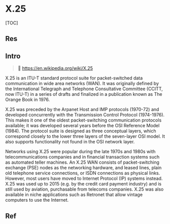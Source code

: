 # X.25

[TOC]



## Res


## Intro
> 🔗 https://en.wikipedia.org/wiki/X.25

X.25 is an ITU-T standard protocol suite for packet-switched data communication in wide area networks (WAN). It was originally defined by the International Telegraph and Telephone Consultative Committee (CCITT, now ITU-T) in a series of drafts and finalized in a publication known as The Orange Book in 1976.

X.25 was preceded by the Arpanet Host and IMP protocols (1970-72) and developed concurrently with the Transmission Control Protocol (1974-1976). This makes it one of the oldest packet-switching communication protocols available; it was developed several years before the OSI Reference Model (1984). The protocol suite is designed as three conceptual layers, which correspond closely to the lower three layers of the seven-layer OSI model. It also supports functionality not found in the OSI network layer.

Networks using X.25 were popular during the late 1970s and 1980s with telecommunications companies and in financial transaction systems such as automated teller machines. An X.25 WAN consists of packet-switching exchange (PSE) nodes as the networking hardware, and leased lines, plain old telephone service connections, or ISDN connections as physical links. However, most users have moved to Internet Protocol (IP) systems instead. X.25 was used up to 2015 (e.g. by the credit card payment industry) and is still used by aviation, purchasable from telecoms companies. X.25 was also available in niche applications such as Retronet that allow vintage computers to use the Internet.



## Ref
[X.25 | Wikipedia]: https://en.wikipedia.org/wiki/X.25
